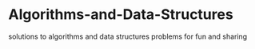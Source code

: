 # Algorithms-and-Data-Structures
solutions to algorithms and data structures problems for fun and sharing


